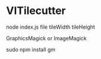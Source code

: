 # VITilecutter

node index.js file tileWidth tileHeight

GraphicsMagick or ImageMagick

sudo npm install gm

